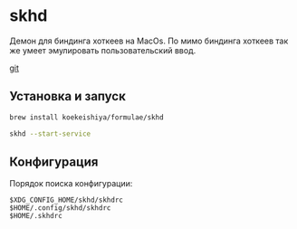 # skhd

Демон для биндинга хоткеев на MacOs. По мимо биндинга хоткеев так же умеет эмулировать пользовательский ввод.

[git](https://github.com/koekeishiya/skhd)

## Установка и запуск

```bash
brew install koekeishiya/formulae/skhd
```

```bash
skhd --start-service
```

## Конфигурация

Порядок поиска конфигурации:

```
$XDG_CONFIG_HOME/skhd/skhdrc
$HOME/.config/skhd/skhdrc
$HOME/.skhdrc
```
